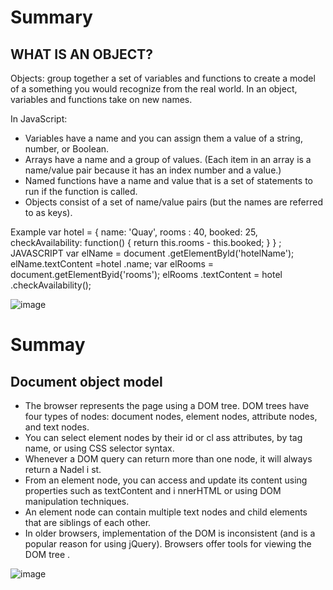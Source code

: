 # Summary 
## WHAT IS AN OBJECT?

Objects: group together a set of variables and functions to create a model
of a something you would recognize from the real world. In an object,
variables and functions take on new names.

In JavaScript:
* Variables have a name and you can assign them a
value of a string, number, or Boolean.
* Arrays have a name and a group of values. (Each
item in an array is a name/value pair because it
has an index number and a value.)
* Named functions have a name and value that is a
set of statements to run if the function is called.
* Objects consist of a set of name/value pairs
(but the names are referred to as keys).

Example 
var hotel = {
name: 'Quay',
rooms : 40,
booked: 25,
checkAvailability: function() {
return this.rooms - this.booked;
}
} ;
JAVASCRIPT
var elName = document .getElementByld('hotelName');
elName.textContent =hotel .name;
var elRooms = document.getElementByid{'rooms');
elRooms .textContent = hotel .checkAvailability();


![image](https://encrypted-tbn0.gstatic.com/images?q=tbn:ANd9GcRV-Js-4lWZE70rAs0tP6bXYhA4uuXZCRuFNQ&usqp=CAU.jpg)


# Summay
## Document object model 
* The browser represents the page using a DOM tree.
DOM trees have four types of nodes: document nodes,
element nodes, attribute nodes, and text nodes.
* You can select element nodes by their id or cl ass
attributes, by tag name, or using CSS selector syntax.
* Whenever a DOM query can return more than one
node, it will always return a Nadel i st.
* From an element node, you can access and update its
content using properties such as textContent and
i nnerHTML or using DOM manipulation techniques.
* An element node can contain multiple text nodes and
child elements that are siblings of each other.
* In older browsers, implementation of the DOM is
inconsistent (and is a popular reason for using jQuery).
Browsers offer tools for viewing the DOM tree .

![image](https://encrypted-tbn0.gstatic.com/images?q=tbn:ANd9GcQM7LOofqTdy2EBnd3OlGA0INuGcvmgADDSxQ&usqp=CAU.jpg)